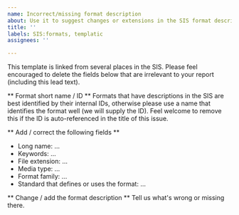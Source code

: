 ```yaml
---
name: Incorrect/missing format description
about: Use it to suggest changes or extensions in the SIS format descriptions
title: ''
labels: SIS:formats, templatic
assignees: ''

---
```

This template is linked from several places in the SIS. Please feel encouraged to delete the fields below that are irrelevant to your report (including this lead text).

** Format short name / ID **
Formats that have descriptions in the SIS  are best identified by their internal IDs, otherwise please use a name that identifies the format well (we will supply the ID). Feel welcome to remove this if the ID is auto-referenced in the title of this issue.

** Add / correct the following fields **
- Long name: ...
- Keywords: ...
- File extension: ...
- Media type: ...
- Format family: ...
- Standard that defines or uses the format: ...

** Change / add the format description **
Tell us what's wrong or missing there.
